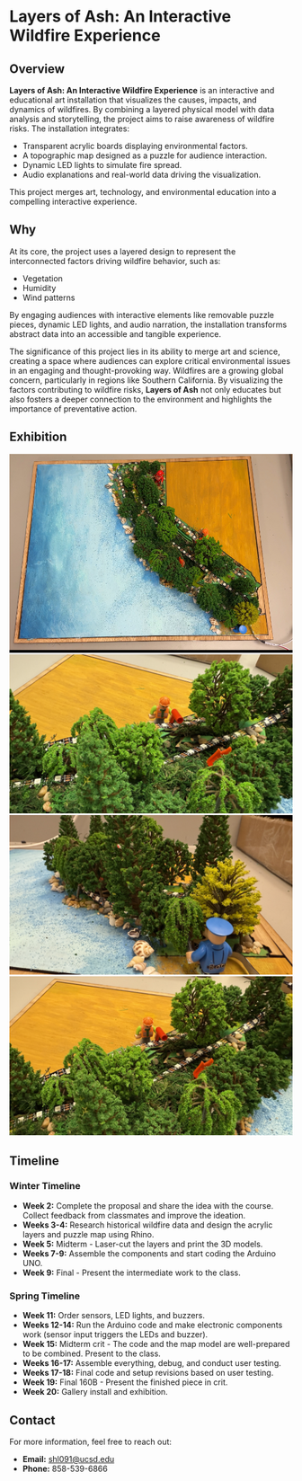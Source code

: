 # Layers of Ash: An Interactive Wildfire Experience

## Overview
**Layers of Ash: An Interactive Wildfire Experience** is an interactive and educational art installation that visualizes the causes, impacts, and dynamics of wildfires. By combining a layered physical model with data analysis and storytelling, the project aims to raise awareness of wildfire risks. The installation integrates:

- Transparent acrylic boards displaying environmental factors.
- A topographic map designed as a puzzle for audience interaction.
- Dynamic LED lights to simulate fire spread.
- Audio explanations and real-world data driving the visualization.

This project merges art, technology, and environmental education into a compelling interactive experience.

## Why
At its core, the project uses a layered design to represent the interconnected factors driving wildfire behavior, such as:

- Vegetation
- Humidity
- Wind patterns

By engaging audiences with interactive elements like removable puzzle pieces, dynamic LED lights, and audio narration, the installation transforms abstract data into an accessible and tangible experience.

The significance of this project lies in its ability to merge art and science, creating a space where audiences can explore critical environmental issues in an engaging and thought-provoking way. Wildfires are a growing global concern, particularly in regions like Southern California. By visualizing the factors contributing to wildfire risks, **Layers of Ash** not only educates but also fosters a deeper connection to the environment and highlights the importance of preventative action.

## Exhibition
![Overall installation](IMG_5189.jpg)
![Detail_2](IMG_5185.JPG)
![Detail_3](IMG_5186.JPG)
![Detail_3](IMG_5188.JPG)

## Timeline
### Winter Timeline
- **Week 2:** Complete the proposal and share the idea with the course. Collect feedback from classmates and improve the ideation.
- **Weeks 3-4:** Research historical wildfire data and design the acrylic layers and puzzle map using Rhino.
- **Week 5:** Midterm - Laser-cut the layers and print the 3D models.
- **Weeks 7-9:** Assemble the components and start coding the Arduino UNO.
- **Week 9:** Final - Present the intermediate work to the class.

### Spring Timeline
- **Week 11:** Order sensors, LED lights, and buzzers.
- **Weeks 12-14:** Run the Arduino code and make electronic components work (sensor input triggers the LEDs and buzzer).
- **Week 15:** Midterm crit - The code and the map model are well-prepared to be combined. Present to the class.
- **Weeks 16-17:** Assemble everything, debug, and conduct user testing.
- **Weeks 17-18:** Final code and setup revisions based on user testing.
- **Week 19:** Final 160B - Present the finished piece in crit.
- **Week 20:** Gallery install and exhibition.

## Contact
For more information, feel free to reach out:

- **Email:** [shl091@ucsd.edu](mailto:shl091@ucsd.edu)
- **Phone:** 858-539-6866
